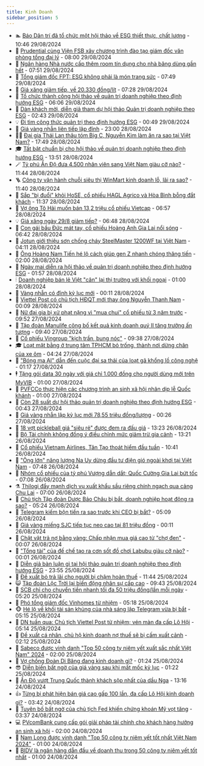 ```yaml
---
title: Kinh Doanh
sidebar_position: 5
---
```


<!-- dantri-kinh-doanh:START -->
- 🏊 [Báo Dân trí đã tổ chức một hội thảo về ESG thiết thực, chất lượng](https://dantri.com.vn/kinh-doanh/bao-dan-tri-da-to-chuc-mot-hoi-thao-ve-esg-thiet-thuc-chat-luong-20240829162649591.htm) - 10:46 29/08/2024
- 🦆 [Prudential cùng Viện FSB xây chương trình đào tạo giám đốc văn phòng tổng đại lý](https://dantri.com.vn/kinh-doanh/prudential-cung-vien-fsb-xay-chuong-trinh-dao-tao-giam-doc-van-phong-tong-dai-ly-20240829144138859.htm) - 08:00 29/08/2024
- 🦄 [Ngân hàng Nhà nước cấp thêm room tín dụng cho nhà băng dùng gần hết](https://dantri.com.vn/kinh-doanh/ngan-hang-nha-nuoc-cap-them-room-tin-dung-cho-nha-bang-dung-gan-het-20240829000537440.htm) - 07:51 29/08/2024
- 🌝 [Tổng giám đốc FPT: ESG không phải là món trang sức](https://dantri.com.vn/kinh-doanh/tong-giam-doc-fpt-esg-khong-phai-la-mon-trang-suc-20240829141403544.htm) - 07:49 29/08/2024
- 💃 [Giá xăng giảm tiếp, về 20.330 đồng/lít](https://dantri.com.vn/kinh-doanh/gia-xang-giam-tiep-ve-20330-donglit-20240829142545070.htm) - 07:28 29/08/2024
- 🦏 [Tổ chức thành công hội thảo về quản trị doanh nghiệp theo định hướng ESG](https://dantri.com.vn/kinh-doanh/to-chuc-thanh-cong-hoi-thao-ve-quan-tri-doanh-nghiep-theo-dinh-huong-esg-20240829102504584.htm) - 06:06 29/08/2024
- 🦩 [Dàn khách mời, diễn giả tham dự hội thảo Quản trị doanh nghiệp theo ESG](https://dantri.com.vn/kinh-doanh/dan-khach-moi-dien-gia-tham-du-hoi-thao-quan-tri-doanh-nghiep-theo-esg-20240829092134972.htm) - 02:43 29/08/2024
- 💡 [Đi tìm công thức quản trị theo định hướng ESG](https://dantri.com.vn/kinh-doanh/di-tim-cong-thuc-quan-tri-theo-dinh-huong-esg-20240828174256076.htm) - 00:49 29/08/2024
- 🌊 [Giá vàng nhẫn liên tiếp lập đỉnh](https://dantri.com.vn/kinh-doanh/gia-vang-nhan-lien-tiep-lap-dinh-20240829002314142.htm) - 23:00 28/08/2024
- 🧑‍💻 [Đại gia Thái Lan thâu tóm Big C, Nguyễn Kim làm ăn ra sao tại Việt Nam?](https://dantri.com.vn/kinh-doanh/dai-gia-thai-lan-thau-tom-big-c-nguyen-kim-lam-an-ra-sao-tai-viet-nam-20240828183606381.htm) - 17:49 28/08/2024
- 🎓 [Tất bật chuẩn bị cho hội thảo về quản trị doanh nghiệp theo định hướng ESG](https://dantri.com.vn/kinh-doanh/tat-bat-chuan-bi-cho-hoi-thao-ve-quan-tri-doanh-nghiep-theo-dinh-huong-esg-20240828201930481.htm) - 13:51 28/08/2024
- 🪄 [Tỷ phú Ấn Độ đưa 4.500 nhân viên sang Việt Nam giàu cỡ nào?](https://dantri.com.vn/kinh-doanh/ty-phu-an-do-dua-4500-nhan-vien-sang-viet-nam-giau-co-nao-20240828173607487.htm) - 11:44 28/08/2024
- 🪜 [Công ty vận hành chuỗi siêu thị WinMart kinh doanh lỗ, lãi ra sao?](https://dantri.com.vn/kinh-doanh/cong-ty-van-hanh-chuoi-sieu-thi-winmart-kinh-doanh-lo-lai-ra-sao-20240828155831022.htm) - 11:40 28/08/2024
- 🦄 [Sắp &quot;bị đuổi&quot; khỏi HoSE, cổ phiếu HAGL Agrico và Hòa Bình bỗng đắt khách](https://dantri.com.vn/kinh-doanh/sap-bi-duoi-khoi-hose-co-phieu-hagl-agrico-va-hoa-binh-bong-dat-khach-20240828164457788.htm) - 11:37 28/08/2024
- 💯 [Vợ ông Tô Hải muốn bán 13,2 triệu cổ phiếu Vietcap](https://dantri.com.vn/kinh-doanh/vo-ong-to-hai-muon-ban-132-trieu-co-phieu-vietcap-20240828070033362.htm) - 06:57 28/08/2024
- 💡 [Giá xăng ngày 29/8 giảm tiếp?](https://dantri.com.vn/kinh-doanh/gia-xang-ngay-298-giam-tiep-20240828121553645.htm) - 06:48 28/08/2024
- 🧰 [Con gái bầu Đức mát tay, cổ phiếu Hoàng Anh Gia Lai nổi sóng](https://dantri.com.vn/kinh-doanh/con-gai-bau-duc-mat-tay-co-phieu-hoang-anh-gia-lai-noi-song-20240828130333069.htm) - 06:42 28/08/2024
- 🎊 [Jotun giới thiệu sơn chống cháy SteelMaster 1200WF tại Việt Nam](https://dantri.com.vn/kinh-doanh/jotun-gioi-thieu-son-chong-chay-steelmaster-1200wf-tai-viet-nam-20240828110653146.htm) - 04:11 28/08/2024
- 🔭 [Ông Hoàng Nam Tiến hé lộ cách giúp gen Z nhanh chóng thăng tiến](https://dantri.com.vn/kinh-doanh/ong-hoang-nam-tien-he-lo-cach-giup-gen-z-nhanh-chong-thang-tien-20240827214342700.htm) - 02:00 28/08/2024
- 💼 [Ngày mai diễn ra hội thảo về quản trị doanh nghiệp theo định hướng ESG](https://dantri.com.vn/kinh-doanh/ngay-mai-dien-ra-hoi-thao-ve-quan-tri-doanh-nghiep-theo-dinh-huong-esg-20240820155845257.htm) - 01:57 28/08/2024
- 🕯 [Doanh nghiệp bán lẻ Việt &quot;cân&quot; lại thị trường với khối ngoại](https://dantri.com.vn/kinh-doanh/doanh-nghiep-ban-le-viet-can-lai-thi-truong-voi-khoi-ngoai-20240827183155195.htm) - 01:00 28/08/2024
- 🫣 [Vàng nhẫn có đỉnh kỷ lục mới](https://dantri.com.vn/kinh-doanh/vang-nhan-co-dinh-ky-luc-moi-20240828020157775.htm) - 00:11 28/08/2024
- 🤠 [Viettel Post có chủ tịch HĐQT mới thay ông Nguyễn Thanh Nam](https://dantri.com.vn/kinh-doanh/viettel-post-co-chu-tich-hdqt-moi-thay-ong-nguyen-thanh-nam-20240828063046650.htm) - 00:09 28/08/2024
- 🌈 [Nữ đại gia bị xử phạt nặng vì &quot;mua chui&quot; cổ phiếu từ 3 năm trước](https://dantri.com.vn/kinh-doanh/nu-dai-gia-bi-xu-phat-nang-vi-mua-chui-co-phieu-tu-3-nam-truoc-20240827151640884.htm) - 09:52 27/08/2024
- 🦅 [Tập đoàn Manulife công bố kết quả kinh doanh quý II tăng trưởng ấn tượng](https://dantri.com.vn/kinh-doanh/tap-doan-manulife-cong-bo-ket-qua-kinh-doanh-quy-ii-tang-truong-an-tuong-20240827161306360.htm) - 09:40 27/08/2024
- 🌁 [Cổ phiếu Vingroup &quot;kịch trần, bung nóc&quot;](https://dantri.com.vn/kinh-doanh/co-phieu-vingroup-kich-tran-bung-noc-20240827131127004.htm) - 09:38 27/08/2024
- 🎓 [Loạt mặt bằng ở trung tâm TPHCM bỏ trống, thành nơi dừng chân của xe ôm](https://dantri.com.vn/kinh-doanh/loat-mat-bang-o-trung-tam-tphcm-bo-trong-thanh-noi-dung-chan-cua-xe-om-20240814232828072.htm) - 04:24 27/08/2024
- 📝 [&quot;Bóng ma AI&quot; dẫn đến cuộc đại sa thải của loạt gã khổng lồ công nghệ](https://dantri.com.vn/kinh-doanh/bong-ma-ai-dan-den-cuoc-dai-sa-thai-cua-loat-ga-khong-lo-cong-nghe-20240815122401162.htm) - 01:17 27/08/2024
- 🕴 [Tặng gói data 30 ngày với giá chỉ 1.000 đồng cho người dùng mới trên MyVIB](https://dantri.com.vn/kinh-doanh/tang-goi-data-30-ngay-voi-gia-chi-1000-dong-cho-nguoi-dung-moi-tren-myvib-20240826151341703.htm) - 01:00 27/08/2024
- 🧰 [PVFCCo thực hiện các chương trình an sinh xã hội nhân dịp lễ Quốc khánh](https://dantri.com.vn/kinh-doanh/pvfcco-thuc-hien-cac-chuong-trinh-an-sinh-xa-hoi-nhan-dip-le-quoc-khanh-20240826210511172.htm) - 01:00 27/08/2024
- 🤖 [Còn 28 suất dự hội thảo quản trị doanh nghiệp theo định hướng ESG](https://dantri.com.vn/kinh-doanh/con-28-suat-du-hoi-thao-quan-tri-doanh-nghiep-theo-dinh-huong-esg-20240826110429636.htm) - 00:43 27/08/2024
- 🤠 [Giá vàng nhẫn lập kỷ lục mới 78,55 triệu đồng/lượng](https://dantri.com.vn/kinh-doanh/gia-vang-nhan-lap-ky-luc-moi-7855-trieu-dongluong-20240826200039780.htm) - 00:26 27/08/2024
- 🌮 [18 vợt pickleball giá &quot;siêu rẻ&quot; được đem ra đấu giá](https://dantri.com.vn/kinh-doanh/18-vot-pickleball-gia-sieu-re-duoc-dem-ra-dau-gia-20240826152401104.htm) - 13:23 26/08/2024
- 🦄 [Bộ Tài chính không đồng ý điều chỉnh mức giảm trừ gia cảnh](https://dantri.com.vn/kinh-doanh/bo-tai-chinh-khong-dong-y-dieu-chinh-muc-giam-tru-gia-canh-20240826154253215.htm) - 13:21 26/08/2024
- 👺 [Cổ phiếu Vietnam Airlines, Tân Tạo thoát hiểm đầu tuần](https://dantri.com.vn/kinh-doanh/co-phieu-vietnam-airlines-tan-tao-thoat-hiem-dau-tuan-20240826163235067.htm) - 10:41 26/08/2024
- 🤗 [&quot;Ông lớn&quot; năng lượng Na Uy dừng đầu tư điện gió ngoài khơi tại Việt Nam](https://dantri.com.vn/kinh-doanh/ong-lon-nang-luong-na-uy-dung-dau-tu-dien-gio-ngoai-khoi-tai-viet-nam-20240826131127620.htm) - 07:48 26/08/2024
- 💪 [Nhóm cổ phiếu của tỷ phú Vượng dẫn dắt; Quốc Cường Gia Lai bứt tốc](https://dantri.com.vn/kinh-doanh/nhom-co-phieu-cua-ty-phu-vuong-dan-dat-quoc-cuong-gia-lai-but-toc-20240826130434337.htm) - 07:08 26/08/2024
- ⚗️ [Thilogi đẩy mạnh dịch vụ xuất khẩu sầu riêng chính ngạch qua cảng Chu Lai](https://dantri.com.vn/kinh-doanh/thilogi-day-manh-dich-vu-xuat-khau-sau-rieng-chinh-ngach-qua-cang-chu-lai-20240826114127277.htm) - 07:00 26/08/2024
- 🧠 [Chủ tịch Tập đoàn Dược Bảo Châu bị bắt, doanh nghiệp hoạt động ra sao?](https://dantri.com.vn/kinh-doanh/chu-tich-tap-doan-duoc-bao-chau-bi-bat-doanh-nghiep-hoat-dong-ra-sao-20240826084657343.htm) - 05:24 26/08/2024
- 🗽 [Telegram kiếm bộn tiền ra sao trước khi CEO bị bắt?](https://dantri.com.vn/kinh-doanh/telegram-kiem-bon-tien-ra-sao-truoc-khi-ceo-bi-bat-20240825233540126.htm) - 05:09 26/08/2024
- 🫣 [Giá vàng miếng SJC tiếp tục neo cao tại 81 triệu đồng](https://dantri.com.vn/kinh-doanh/gia-vang-mieng-sjc-tiep-tuc-neo-cao-tai-81-trieu-dong-20240826070622049.htm) - 00:11 26/08/2024
- 🫣 [Chật vật trả nợ bằng vàng: Chấp nhận mua giá cao từ &quot;chợ đen&quot;](https://dantri.com.vn/kinh-doanh/chat-vat-tra-no-bang-vang-chap-nhan-mua-gia-cao-tu-cho-den-20240823145730276.htm) - 00:07 26/08/2024
- 🫣 [&quot;Tổng tài&quot; của đế chế tạo ra cơn sốt đồ chơi Labubu giàu cỡ nào?](https://dantri.com.vn/kinh-doanh/tong-tai-cua-de-che-tao-ra-con-sot-do-choi-labubu-giau-co-nao-20240820234343688.htm) - 00:01 26/08/2024
- 💂 [Diễn giả bàn luận gì tại hội thảo quản trị doanh nghiệp theo định hướng ESG](https://dantri.com.vn/kinh-doanh/dien-gia-ban-luan-gi-tai-hoi-thao-quan-tri-doanh-nghiep-theo-dinh-huong-esg-20240825015832285.htm) - 23:55 25/08/2024
- 💫 [Đề xuất bỏ trả lãi cho người bị chậm hoàn thuế](https://dantri.com.vn/kinh-doanh/de-xuat-bo-tra-lai-cho-nguoi-bi-cham-hoan-thue-20240825005601469.htm) - 11:44 25/08/2024
- 😺 [Tập đoàn Lộc Trời lại biến động nhân sự cấp cao](https://dantri.com.vn/kinh-doanh/tap-doan-loc-troi-lai-bien-dong-nhan-su-cap-cao-20240825101155694.htm) - 09:43 25/08/2024
- 🦆 [SCB chỉ cho chuyển tiền nhanh tối đa 50 triệu đồng/lần mỗi ngày](https://dantri.com.vn/kinh-doanh/scb-chi-cho-chuyen-tien-nhanh-toi-da-50-trieu-donglan-moi-ngay-20240825010946744.htm) - 05:20 25/08/2024
- 👀 [Phó tổng giám đốc Vinhomes từ nhiệm](https://dantri.com.vn/kinh-doanh/pho-tong-giam-doc-vinhomes-tu-nhiem-20240825094524586.htm) - 05:18 25/08/2024
- 🐵 [Hé lộ về khối tài sản khủng của nhà sáng lập Telegram vừa bị bắt](https://dantri.com.vn/kinh-doanh/he-lo-ve-khoi-tai-san-khung-cua-nha-sang-lap-telegram-vua-bi-bat-20240825100416203.htm) - 05:15 25/08/2024
- 🤖 [DN tuần qua: Chủ tịch Viettel Post từ nhiệm; vén màn đa cấp Lô Hội](https://dantri.com.vn/kinh-doanh/dn-tuan-qua-chu-tich-viettel-post-tu-nhiem-ven-man-da-cap-lo-hoi-20240825064935915.htm) - 05:14 25/08/2024
- 💂 [Đề xuất cá nhân, chủ hộ kinh doanh nợ thuế sẽ bị cấm xuất cảnh](https://dantri.com.vn/kinh-doanh/de-xuat-ca-nhan-chu-ho-kinh-doanh-no-thue-se-bi-cam-xuat-canh-20240825004633264.htm) - 02:12 25/08/2024
- 🦆 [Sabeco được vinh danh &quot;Top 50 công ty niêm yết xuất sắc nhất Việt Nam&quot; 2024](https://dantri.com.vn/kinh-doanh/sabeco-duoc-vinh-danh-top-50-cong-ty-niem-yet-xuat-sac-nhat-viet-nam-2024-20240825085909934.htm) - 02:00 25/08/2024
- 🦅 [Vợ chồng Đoàn Di Băng đang kinh doanh gì?](https://dantri.com.vn/kinh-doanh/vo-chong-doan-di-bang-dang-kinh-doanh-gi-20240824094113180.htm) - 01:24 25/08/2024
- 😎 [Diễn biến bất ngờ của giá vàng sau khi mất mốc kỷ lục](https://dantri.com.vn/kinh-doanh/dien-bien-bat-ngo-cua-gia-vang-sau-khi-mat-moc-ky-luc-20240825012808473.htm) - 01:22 25/08/2024
- 🐎 [Ấn Độ vượt Trung Quốc thành khách sộp nhất của dầu Nga](https://dantri.com.vn/kinh-doanh/an-do-vuot-trung-quoc-thanh-khach-sop-nhat-cua-dau-nga-20240824174817595.htm) - 13:16 24/08/2024
- 👍 [Từng bị phát hiện bán giá cao gấp 100 lần, đa cấp Lô Hội kinh doanh gì?](https://dantri.com.vn/kinh-doanh/tung-bi-phat-hien-ban-gia-cao-gap-100-lan-da-cap-lo-hoi-kinh-doanh-gi-20240824101839225.htm) - 03:42 24/08/2024
- 🦒 [Tuyên bố bất ngờ của chủ tịch Fed khiến chứng khoán Mỹ vọt tăng](https://dantri.com.vn/kinh-doanh/tuyen-bo-bat-ngo-cua-chu-tich-fed-khien-chung-khoan-my-vot-tang-20240824011202605.htm) - 03:37 24/08/2024
- 💻 [PVcomBank cung cấp gói giải pháp tài chính cho khách hàng hưởng an sinh xã hội](https://dantri.com.vn/kinh-doanh/pvcombank-cung-cap-goi-giai-phap-tai-chinh-cho-khach-hang-huong-an-sinh-xa-hoi-20240824081649572.htm) - 02:00 24/08/2024
- 👺 [Nam Long được vinh danh &quot;Top 50 công ty niêm yết tốt nhất Việt Nam 2024&quot;](https://dantri.com.vn/kinh-doanh/nam-long-duoc-vinh-danh-top-50-cong-ty-niem-yet-tot-nhat-viet-nam-2024-20240823173215152.htm) - 01:00 24/08/2024
- 🧐 [BIDV là ngân hàng dẫn đầu về doanh thu trong 50 công ty niêm yết tốt nhất](https://dantri.com.vn/kinh-doanh/bidv-la-ngan-hang-dan-dau-ve-doanh-thu-trong-50-cong-ty-niem-yet-tot-nhat-20240823220051057.htm) - 01:00 24/08/2024<!-- dantri-kinh-doanh:END -->
